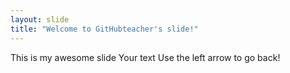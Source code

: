 ```yaml
---
layout: slide
title: "Welcome to GitHubteacher's slide!"
---
```

This is my awesome slide
Your text
Use the left arrow to go back!
